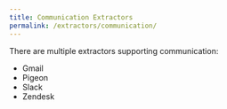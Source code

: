```yaml
---
title: Communication Extractors
permalink: /extractors/communication/
---
```


There are multiple extractors supporting communication:

- Gmail
- Pigeon
- Slack
- Zendesk
